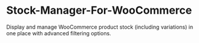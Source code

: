 # Stock-Manager-For-WooCommerce
Display and manage WooCommerce product stock (including variations) in one place with advanced filtering options.
